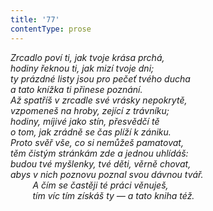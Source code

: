 ```yaml
---
title: '77'
contentType: prose
---
```


<section>

_Zrcadlo poví ti, jak tvoje krása prchá,  
hodiny řeknou ti, jak mizí tvoje dni;  
ty prázdné listy jsou pro pečeť tvého ducha  
a tato knížka ti přinese poznání.  
Až spatříš v zrcadle své vrásky nepokrytě,  
vzpomeneš na hroby, zející z trávníku;  
hodiny, míjivé jako stín, přesvědčí tě  
o tom, jak zrádně se čas plíží k zániku.  
Proto svěř vše, co si nemůžeš pamatovat,  
těm čistým stránkám zde a jednou uhlídáš:  
budou tvé myšlenky, tvé děti, věrně chovat,  
abys v nich poznovu poznal svou dávnou tvář.  
         A čím se častěji té práci věnuješ,  
         tím víc tím získáš ty — a tato kniha též._

</section>
